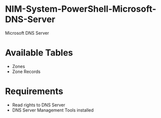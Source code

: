 # NIM-System-PowerShell-Microsoft-DNS-Server
Microsoft DNS Server

# Available Tables
- Zones
- Zone Records

# Requirements
- Read rights to DNS Server
- DNS Server Management Tools installed
